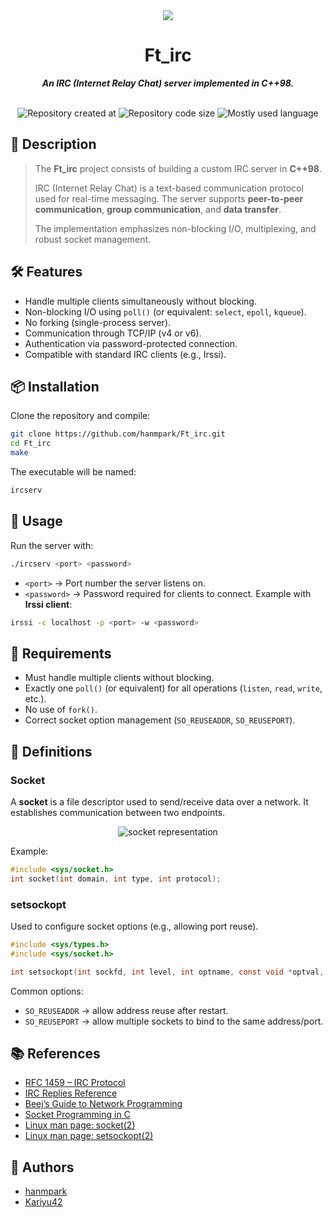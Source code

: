 <div align="center">
    <img src="https://github.com/hanmpark/42-project-badges/blob/main/badges/ft_ircm.png"/>
</div>

<h1 align="center">Ft_irc</h1>

<p align="center">
    <b><i>An IRC (Internet Relay Chat) server implemented in C++98.</i></b>
</p></br>

<div align="center">
    <img alt="Repository created at" src="https://img.shields.io/github/created-at/hanmpark/Ft_irc"/>
    <img alt="Repository code size" src="https://img.shields.io/github/languages/code-size/hanmpark/Ft_irc"/>
    <img alt="Mostly used language" src="https://img.shields.io/github/languages/top/hanmpark/Ft_irc"/>
</div>

## 📖 Description
> The **Ft_irc** project consists of building a custom IRC server in **C++98**.
>
> IRC (Internet Relay Chat) is a text-based communication protocol used for real-time messaging.
> The server supports **peer-to-peer communication**, **group communication**, and **data transfer**.
>
> The implementation emphasizes non-blocking I/O, multiplexing, and robust socket management.

## 🛠️ Features
- Handle multiple clients simultaneously without blocking.
- Non-blocking I/O using `poll()` (or equivalent: `select`, `epoll`, `kqueue`).
- No forking (single-process server).
- Communication through TCP/IP (v4 or v6).
- Authentication via password-protected connection.
- Compatible with standard IRC clients (e.g., Irssi).

## 📦 Installation
Clone the repository and compile:
```bash
git clone https://github.com/hanmpark/Ft_irc.git
cd Ft_irc
make
```
The executable will be named:
```bash
ircserv
```

## 🚀 Usage
Run the server with:
```bash
./ircserv <port> <password>
```
- `<port>` → Port number the server listens on.
- `<password>` → Password required for clients to connect.
Example with **Irssi client**:
```bash
irssi -c localhost -p <port> -w <password>
```

## 📑 Requirements
- Must handle multiple clients without blocking.
- Exactly one `poll()` (or equivalent) for all operations (`listen`, `read`, `write`, etc.).
- No use of `fork()`.
- Correct socket option management (`SO_REUSEADDR`, `SO_REUSEPORT`).

## 🔧 Definitions
### Socket
A **socket** is a file descriptor used to send/receive data over a network.
It establishes communication between two endpoints.

<div align="center">
    <img src="./img/socketImg.png" alt="socket representation"/>
</div>

Example:
```c
#include <sys/socket.h>
int socket(int domain, int type, int protocol);
```

### setsockopt
Used to configure socket options (e.g., allowing port reuse).
```c
#include <sys/types.h>
#include <sys/socket.h>

int setsockopt(int sockfd, int level, int optname, const void *optval, socklen_t optlen);
```
Common options:
- `SO_REUSEADDR` → allow address reuse after restart.
- `SO_REUSEPORT` → allow multiple sockets to bind to the same address/port.

## 📚 References
- [RFC 1459 – IRC Protocol](https://tools.ietf.org/html/rfc1459)
- [IRC Replies Reference](http://www.iprelax.fr/irc/irc_rfcus6.php)
- [Beej’s Guide to Network Programming](https://beej.us/guide/bgnet/html/)
- [Socket Programming in C](https://www.geeksforgeeks.org/socket-programming-cc/)
- [Linux man page: socket(2)](https://man7.org/linux/man-pages/man2/socket.2.html)
- [Linux man page: setsockopt(2)](https://man7.org/linux/man-pages/man2/setsockopt.2.html)

## 👤 Authors
- [hanmpark](https://github.com/hanmpark)
- [Kariyu42](https://github.com/Kariyu42)
